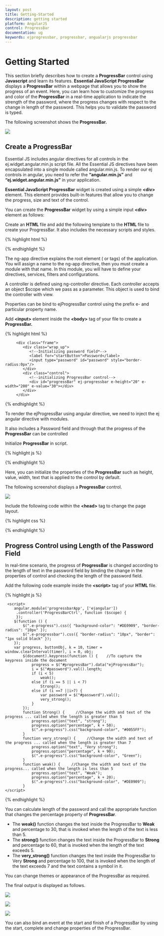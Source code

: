 ```yaml
---
layout: post
title: Getting-Started
description: getting started
platform: AngularJS
control: ProgressBar
documentation: ug
keywords: ejprogressbar, progressbar, angualarjs progressbar
---
```


# Getting Started

This section briefly describes how to create a **ProgressBar** control using **Javascript** and learn its features.
**Essential JavaScript** **ProgressBar** displays a **ProgressBar** within a webpage that allows you to show the progress of an event. Here, you can learn how to customize the progress and color of the **ProgressBar** in a real-time application to indicate the strength of the password, where the progress changes with respect to the change in length of the password. This helps you to validate the password is typed. 

The following screenshot shows the **ProgressBar.**

![](/js/ProgressBar/Getting-Started_images/Getting-Started_img1.png) 

## Create a ProgressBar

Essential JS includes angular directives for all controls in the ej.widget.angular.min.js script file. All the Essential JS directives have been encapsulated into a single module called angular.min.js. To render our ej controls in angular, you need to refer the **“angular.min.js”** and **“ej.widget.angular.min.js”** in your application.

**Essential JavaScript ProgressBar** widget is created using a simple **&lt;div&gt;** element. This element provides built-in features that allow you to change the progress, size and text of the control.

You can create the **ProgressBar** widget by using a simple input **&lt;div&gt;** element as follows:

 Create an **HTML** file and add the following template to the **HTML** file to create your ProgressBar. It also includes the necessary scripts and styles.

{% highlight html %}

<!doctype html>
<html lang="en" ng-app="progressbarApp">
<head>
    <title>Essential Studio for JavaScript : AngularJS Support for ProgressBar </title>
    <!-- Style sheet for default theme (flat azure) -->
    <link href="http://cdn.syncfusion.com/{{ site.releaseversion }}/js/web/flat-azure/ej.web.all.min.css" rel="stylesheet" />
    <!--Scripts-->
    <script src="http://cdn.syncfusion.com/js/assets/external/jquery-1.11.3.min.js" type="text/javascript"> </script> 
    <script src="http://cdn.syncfusion.com/js/assets/external/angular.min.js"></script>
    <script type="text/javascript" src="http://cdn.syncfusion.com/{{ site.releaseversion }}/js/web/ej.web.all.min.js "></script>
    <script src="http://cdn.syncfusion.com/{{ site.releaseversion }}/js/common/ej.widget.angular.min.js"></script>
    <!--Add custom scripts here -->
</head>
<body ng-controller="ProgressBarCtrl">
  <!--Initialize the ProgressBar -->
</body>
</html>

{% endhighlight %}

The ng-app directive explains the root element (<html> or <body> tags) of the application. You will assign a name to the ng-app directive, then you must create a module with that name. In this module, you will have to define your directives, services, filters and configurations.

A controller is defined using ng-controller directive. Each controller accepts an object $scope which we pass as a parameter.  This object is used to bind the controller with view.   

Properties can be bind to ejProgressBar control using the prefix e- and particular property name.

 Add **&lt;input&gt;** element inside the **&lt;body&gt;** tag of your file to create a **ProgressBar.**



{% highlight html %}

         <div class="frame">
            <div class="wrap_up">
               <!--Initializing password field*-->
               <label for="startButton">Password</label>
               <input type="password" id="password" style="border-radius:0px"/>
            </div>
            <div class="control">
               <!--initializing ProgressBar control-->
               <div id="progressBar" ej-progressbar e-height="20" e-width="200" e-value="30"></div>
            </div>
         </div>

{% endhighlight %}


To render the ejProgressBar using angular directive, we need to inject the ej angular directive with modules.

It also includes a Password field and through that the progress of the **ProgressBar** can be controlled

Initialize **ProgressBar** in script.

{% highlight js %}
 <script>
        angular.module('progressbarApp', ['ejangular'])
         .controller('ProgressBarCtrl', function ($scope) {
         });
        $(function () {
            progress = $("#progressBar").data("ejProgressBar");
            progress.option("text", "weak");
            $(".e-progress").css({ "background-color": "#DE0909", "border-radius": "10px" });
            $(".e-progressbar").css({ "border-radius": "10px", "border": "1px solid black" });
        });
    </script>

{% endhighlight %}

Here, you can initialize the properties of the **ProgressBar** such as height, value, width, text that is applied to the control by default.

The following screenshot displays a **ProgressBar** control.

![](/js/ProgressBar/Getting-Started_images/Getting-Started_img2.png) 

Include the following code within the **&lt;head&gt;** tag to change the page layout.

{% highlight css %}

<style type="text/css" class="cssStyles">
   /*applying styles */
   .frame {
       border: 1px solid #BBBCBB;
       border-radius: 10px 10px 10px 10px;
       padding: 50px 60px;
       margin-top: 40px;
       width: 400px;
       margin-left: 400px;
   }
   .control {
       margin-bottom: 5px;
       margin-left: 230px;
   }
   .wrap_up {
       margin-left: 105px;
       font-size: 18px;
   }
   #progressBar {
       margin-top: 10px;
   }
</style>

{% endhighlight %}

## Progress Control using Length of the Password Field

In real-time scenario, the progress of **ProgressBar** is changed according to the length of text in the password field by binding the change in the properties of control and checking the length of the password field.

Add the following code example inside the **&lt;script&gt;** tag of your **HTML** file.

{% highlight js %}

     <script>
        angular.module('progressbarApp', ['ejangular'])
         .controller('ProgressBarCtrl', function ($scope) {
         });
        $(function () {
            $(".e-progress").css({ "background-color": "#DE0909", "border-radius": "10px" });
            $(".e-progressbar").css({ "border-radius": "10px", "border": "1px solid black" });
        });
        var progress, buttonObj, k = 10, timer = window.clearInterval(timer), i = 0, obj;
            $(document).keypress(function () {    //To capture the keypress inside the document           
                progress = $("#progressBar").data("ejProgressBar");
                i = $("#password").val().length;
                if (i < 5)
                    weak();
                else if (i == 5 || i < 7)
                    Strong();
                else if (i ==7 ||i>7) {
                    var password = $("#password").val();
                    very_strong();
                }
            });
            function Strong() {     //Change the width and text of the progress ... called when the length is greater than 5
                progress.option("text", "strong");
                progress.option("percentage", k + 50);
                $(".e-progress").css("background-color", "#0055FF");
            }
            function very_strong() {     //Change the width and text of the progress ... called when the length is greater than 7
                progress.option("text", "Very strong");
                progress.option("percentage", k + 90);
                $(".e-progress").css("background-color", "Green");
            }
            function weak() {     //Change the width and text of the progress... called when the length is less than 5
                progress.option("text", "Weak");
                progress.option("percentage", k + 20);
                $(".e-progress").css("background-color", "#DE0909");
            }
    </script>

{% endhighlight %}

You can calculate length of the password and call the appropriate function that changes the percentage property of **ProgressBar**.

* The **weak()** function changes the text inside the ProgressBar to **Weak** and percentage to 30, that is invoked when the length of the text is less than 5.
* The **strong()** function changes the text inside the ProgressBar to **Strong** and percentage to 60, that is invoked when the length of the text exceeds 5.
* The **very_strong()** function changes the text inside the ProgressBar to Very **Strong** and percentage to 100, that is invoked when the length of the text exceeds 7 and the text contains a symbol in it.

You can change themes or appearance of the ProgressBar as required.

The final output is displayed as follows.

![](/js/ProgressBar/Getting-Started_images/Getting-Started_img3.png) 

![](/js/ProgressBar/Getting-Started_images/Getting-Started_img4.png) 

![](/js/ProgressBar/Getting-Started_images/Getting-Started_img5.png) 

You can also bind an event at the start and finish of a ProgressBar by using the start, complete and change properties of the ProgressBar.

